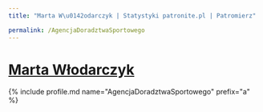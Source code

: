 ```yaml
---
title: "Marta W\u0142odarczyk | Statystyki patronite.pl | Patromierz"

permalink: /AgencjaDoradztwaSportowego
---
```


# [Marta Włodarczyk](https://patronite.pl/AgencjaDoradztwaSportowego)

{% include profile.md name="AgencjaDoradztwaSportowego" prefix="a" %}
